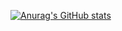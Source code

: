 [![Anurag's GitHub stats](https://github-readme-stats.vercel.app/api?username=clayrock78&show_icons=true&theme=radical)](https://github.com/anuraghazra/github-readme-stats)
